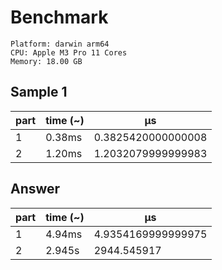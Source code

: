 # Benchmark

```
Platform: darwin arm64
CPU: Apple M3 Pro 11 Cores
Memory: 18.00 GB
```

## Sample 1

| part | time (~) | μs                 |
| ---- | -------- | ------------------ |
| 1    | 0.38ms   | 0.3825420000000008 |
| 2    | 1.20ms   | 1.2032079999999983 |

## Answer

| part | time (~) | μs                 |
| ---- | -------- | ------------------ |
| 1    | 4.94ms   | 4.9354169999999975 |
| 2    | 2.945s   | 2944.545917        |
